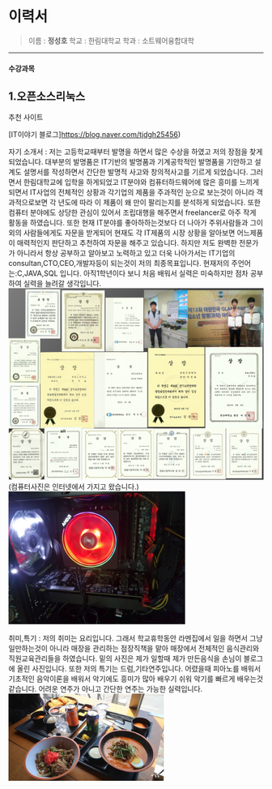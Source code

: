 이력서
========
> 이름 : **정성호**
> 학교 : 한림대학교
> 학과 : 소트웨어융합대학
----------------------------------
#### 수강과목
1.오픈소스리눅스
----------------
추천 사이트 

[IT이야기 블로그]https://blog.naver.com/tjdgh25456)


자기 소개서 : 저는 고등학교때부터 발명을 하면서 많은 수상을 하였고 저의 장점을 찾게 되었습니다.
             대부분의 발명품은 IT기반의 발명품과 기계공학적인 발명품을 기안하고 설계도 설명서를
             작성하면서 간단한 발명적 사고와 창의적사고를 기르게 되었습니다. 그러면서 한림대학교에 
             입학을 하게되었고 IT분야와 컴퓨터하드웨어에 많은 흥미를 느끼게되면서 IT사업의 전체적인
             상황과 각기업의 제품을 주과적인 눈으로 보는것이 아니라 객과적으로보면 각 년도에 따라 
             이 제품이 왜 만이 팔리는지를 분석하게 되었습니다. 또한 컴퓨터 분야에도 상당한 관심이 
             있어서 조립대행을 해주면서 freelancer로 아주 작게 활동을 하였습니다. 또한 현재 IT분야를
             좋아하하는것보다 더 나아가 주위사람들과 그이외의 사람들에게도 자문을 받게되어 현재도 
             각 IT제품의 시장 상황을 알아보면 어느제품이 매력적인지 판단하고 추천하여 자문을 해주고 
             있습니다. 하지만 저도 완벽한 전문가가 아니라서 항상 공부하고 알아보고 노력하고
             있고 더욱 나아가서는 IT기업의 consultan,CTO,CEO,개발자등이 되는것이 저의 최종목표입니다.
             현재저의 주언어는:C,JAVA,SQL 입니다. 아직1학년이다 보니 처음 배워서 실력은 미숙하지만 
             점차 공부하여 실력을 늘려갈 생각입니다.
![수상기록](sh.png)
(컴퓨터사진은 인터넷에서 가지고 왔습니다.)
![컴퓨터 조립](C.png)

취미,특기 : 저의 취미는 요리입니다. 그래서 학교휴학동안 라멘집에서 일을 하면서 그냥 일만하는것이 
            아니라 매장을 관리하는 점장직책을 맡아 매장에서 전체적인 음식관리와 직원교육관리들을
            하였습니다. 밑의 사진은 제가 일할때 제가 만든음식을 손님이 블로그에 올린 사진입니다.
            또한 저의 특기는 드럼,기타연주입니다. 어렸을때 피아노를 배워서 기초적인 음악이론을 배워서
            악기에도 흥미가 많아 배우기 쉬워 악기를 빠르게 배우는것 같습니다. 어려운 연주가 아니고
            간단한 연주는 가능한 실력입니다.
 ![요리사진](F.png)

